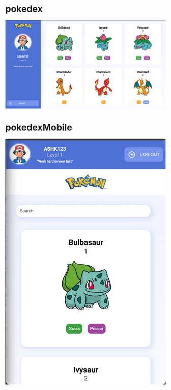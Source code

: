# pokedex
![Alt text](./pokedex.png "Optional title")

# pokedexMobile

![Alt text](./pokedexm.png "Optional title")

